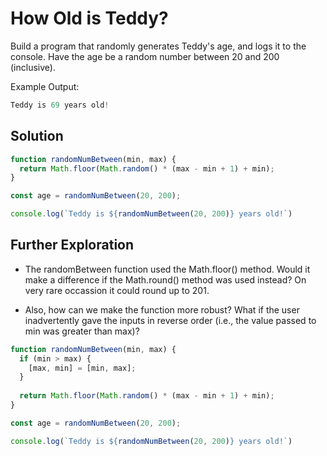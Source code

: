 # How Old is Teddy?
Build a program that randomly generates Teddy's age, and logs it to the console. Have the age be a random number between 20 and 200 (inclusive).

Example Output:
```js
Teddy is 69 years old!
```

## Solution
```js
function randomNumBetween(min, max) {
  return Math.floor(Math.random() * (max - min + 1) + min);
}

const age = randomNumBetween(20, 200);

console.log(`Teddy is ${randomNumBetween(20, 200)} years old!`)
```

## Further Exploration
- The randomBetween function used the Math.floor() method. Would it make a difference if the Math.round() method was used instead?
On very rare occassion it could round up to 201.

- Also, how can we make the function more robust? What if the user inadvertently gave the inputs in reverse order (i.e., the value passed to min was greater than max)?
```js
function randomNumBetween(min, max) {
  if (min > max) {
    [max, min] = [min, max];
  }
  
  return Math.floor(Math.random() * (max - min + 1) + min);
}

const age = randomNumBetween(20, 200);

console.log(`Teddy is ${randomNumBetween(20, 200)} years old!`)
```